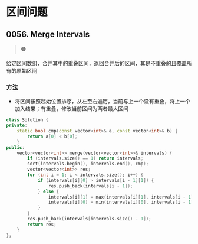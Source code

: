 # 区间问题

## 0056. Merge Intervals

> :orange_circle:

给定区间数组，合并其中的重叠区间，返回合并后的区间，其是不重叠的且覆盖所有的原始区间

### 方法

- 将区间按照起始位置排序，从左至右遍历，当前与上一个没有重叠，将上一个加入结果；有重叠，修改当前区间为两者最大区间

```cpp
class Solution {
private:
    static bool cmp(const vector<int>& a, const vector<int>& b) {
        return a[0] < b[0];
    } 
public:
    vector<vector<int>> merge(vector<vector<int>>& intervals) {
        if (intervals.size() == 1) return intervals;
        sort(intervals.begin(), intervals.end(), cmp);
        vector<vector<int>> res;
        for (int i = 1; i < intervals.size(); i++) {
            if (intervals[i][0] > intervals[i - 1][1]) {
                res.push_back(intervals[i - 1]);
            } else {
                intervals[i][1] = max(intervals[i][1], intervals[i - 1][1]);
                intervals[i][0] = min(intervals[i][0], intervals[i - 1][0]);
            }
        }
        res.push_back(intervals[intervals.size() - 1]);
        return res;
    }
};
```

